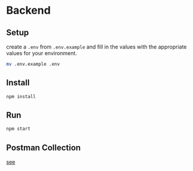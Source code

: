 # Backend

## Setup

create a `.env` from `.env.example` and fill in the values with the appropriate values for your environment.

```bash
mv .env.example .env
```

## Install

```bash
npm install
```

## Run

```bash
npm start
```

## Postman Collection

[see](./docs/endpoints.postman_collection.json)
